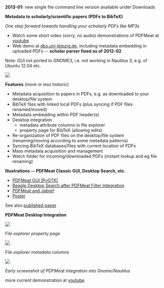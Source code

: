 **2013-01:** new single file command line version available under Downloads


**Metadata to scholarly/scientific papers (PDFs to BibTeX)**

_One step forward towards handling your scholarly PDFs like MP3s_


  * Watch some short video (sorry, no audio) demonstrations of PDFMeat at <a href='http://www.youtube.com/user/pdfmeat'>youtube</a>
  * Web demo at <a href='http://dbs.uni-leipzig.de/pdfmeatdemo/demo.html'>dbs.uni-leipzig.de</a>, including metadata embedding in uploaded PDFs -- **scholar parser fixed as of 2012-02**

Note: GUI not ported to GNOME3, i.e. not working in Nautilus 3, e.g. of Ubuntu 12.04 etc.

<a href='http://dbs.uni-leipzig.de/pdfmeatdemo/demo.html'><img src='http://dbs.uni-leipzig.de/files/david/pdfmeat_illustr.png' /></a>

**Features** (more or less historic)

  * Metadata acquisition to papers in PDFs, e.g. as downloaded to your desktop/file system
  * BibTeX files with linked local PDFs (plus syncing if PDF files renamed/moved)
  * Metadata embedding within PDF header(s)
  * Desktop integration
    * metadata attribute columns in file explorer
    * property page for BibTeX (allowing edits)
  * Re-organization of PDF files on the desktop/file system (renaming/moving according to some metadata patterns)
  * Syncing BibTeX databases/files with current location of PDFs
  * Mass metadata acquisition and management
  * Watch folder for incoming/downloaded PDFs (instant lookup and eg file renaming)


**Illustrations -- PDFMeat Classic GUI, Desktop Search, etc.**

  * <a href='http://dbs.uni-leipzig.de/files/david/pdfmeat_gui.png'>PDFMeat GUI (PyGTK)</a>
  * <a href='http://dbs.uni-leipzig.de/files/david/pdfmeat_beagle.png'>Beagle Desktop Search after PDFMeat Filter Integration</a>
  * <a href='http://dbs.uni-leipzig.de/files/david/pdfmeat-in-pdfmeat.png'>PDFMeat and Jabref</a>
  * <a href='http://dbs.uni-leipzig.de/files/david/poster-pdfmeat.png'>Poster</a>


See also <a href='http://dbs.uni-leipzig.de/publication/title/retrieving_metadata_for_your_local_scholarly_papers'>published paper</a>


**PDFMeat Desktop Integration**

<img src='http://dbs.uni-leipzig.de/files/david/pdfmeat_nautilus_properties.png' />

_File explorer property page_

<img src='http://dbs.uni-leipzig.de/files/david/pdfmeat_nautilus_columns.png' />

_File explorer metadata columns_


<img src='http://dbs.uni-leipzig.de/files/david/pdfmeat_nautilus_integration.png' />

_Early screenshot of PDFMeat integration into Gnome/Nautilus_

more current demonstration at <a href='http://www.youtube.com/user/pdfmeat'>youtube</a>